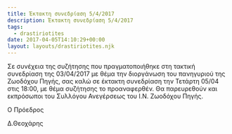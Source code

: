 ```yaml
---
title: Έκτακτη συνεδρίαση 5/4/2017
description: Έκτακτη συνεδρίαση 5/4/2017
tags:
  - drastiriotites
date: 2017-04-05T14:10:29+00:00
layout: layouts/drastiriotites.njk
---
```


<!-- excerpt -->
 Σε συνέχεια της συζήτησης που πραγματοποιήθηκε στη τακτική συνεδρίαση της 03/04/2017 με θέμα την διοργάνωση του πανηγυριού της Ζωοδόχου Πηγής, σας καλώ σε έκτακτη συνεδρίαση την Τετάρτη 05/04 στις 18:00, με θέμα συζήτησης το προαναφερθέν. Θα παρευρεθούν και εκπρόσωποι του Συλλόγου Ανεγέρσεως του Ι.Ν. Ζωοδόχου Πηγής.

Ο Πρόεδρος

Δ.Θεοχάρης
